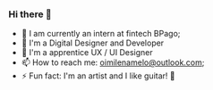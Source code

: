 ### Hi there 👋

- 🔭 I am currently an intern at fintech BPago;
- 🌱 I'm a Digital Designer and Developer 
- 💎  I'm a apprentice UX / UI Designer
- 📫 How to reach me: oimilenamelo@outlook.com;
- ⚡ Fun fact: I'm an artist and I like guitar! :metal:
<!--
**MilenaMelo/MilenaMelo** is a ✨ _special_ ✨ repository because its `README.md` (this file) appears on your GitHub profile.

Here are some ideas to get you started:

- 🔭 I am currently an intern at fintech Pago
- 🌱 I’m currently learning UX Design, Software Develop and Automated Testing
- 📫 How to reach me: milenasmelo@outlook.com
- ⚡ Fun fact: I'm an artist and I like guitar! :metal:

